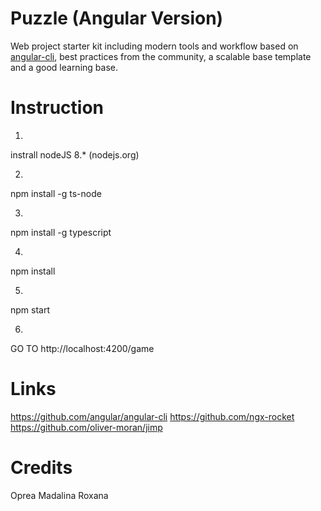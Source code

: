 # Puzzle (Angular Version)

Web project starter kit including modern tools and workflow based on
[angular-cli](https://github.com/angular/angular-cli), best practices from the community, a scalable base template and
a good learning base.

# Instruction

1.
instrall nodeJS 8.* (nodejs.org)

2.
npm install -g ts-node

3.
npm install -g typescript

4.
npm install

5.
npm start

6.
GO TO http://localhost:4200/game

# Links

https://github.com/angular/angular-cli
https://github.com/ngx-rocket
https://github.com/oliver-moran/jimp

# Credits

Oprea Madalina Roxana

